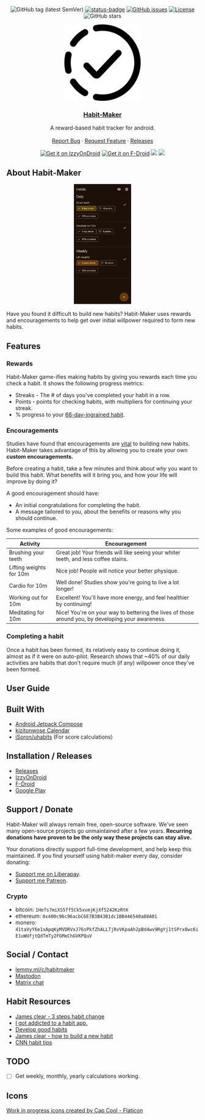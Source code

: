 <div align="center">

![GitHub tag (latest SemVer)](https://img.shields.io/github/tag/dessalines/habit-maker.svg)
[![status-badge](https://woodpecker.join-lemmy.org/api/badges/dessalines/habit-maker/status.svg)](https://woodpecker.join-lemmy.org/dessalines/habit-maker)
[![GitHub issues](https://img.shields.io/github/issues-raw/dessalines/habit-maker.svg)](https://github.com/dessalines/habit-maker/issues)
[![License](https://img.shields.io/github/license/dessalines/habit-maker.svg)](LICENSE)
![GitHub stars](https://img.shields.io/github/stars/dessalines/habit-maker?style=social)

</div>

<p align="center">
  <a href="https://github.com/dessalines/habit-maker" rel="noopener">
    <img width=200px height=200px src="https://raw.githubusercontent.com/dessalines/habit-maker/main/app/src/main/res/mipmap-xxxhdpi/ic_launcher.png" alt="phone_screen" />
  </a>

 <h3 align="center"><a href="https://github.com/dessalines/habit-maker">Habit-Maker</a></h3>
  <p align="center">
    A reward-based habit tracker for android.
    <br />
    <br />
    <a href="https://github.com/dessalines/habit-maker/issues">Report Bug</a>
    ·
    <a href="https://github.com/dessalines/habit-maker/issues">Request Feature</a>
    ·
    <a href="https://github.com/dessalines/habit-maker/releases">Releases</a>
  </p>
  <p align="center">
    <a href="https://apt.izzysoft.de/fdroid/index/apk/com.dessalines.habitmaker"><img src="https://gitlab.com/IzzyOnDroid/repo/-/raw/master/assets/IzzyOnDroid.png" alt="Get it on IzzyOnDroid" height="80"></a>
    <a href="https://f-droid.org/packages/com.dessalines.habitmaker"><img src="https://fdroid.gitlab.io/artwork/badge/get-it-on.png" alt="Get it on F-Droid" height="80"></a>
    <a href="https://play.google.com/store/apps/details?id=com.dessalines.habitmaker"><img src="https://cdn.rawgit.com/steverichey/google-play-badge-svg/master/img/en_get.svg" height="80"></a>
    <a href="https://github.com/dessalines/habit-maker/releases/latest"><img src="https://raw.githubusercontent.com/andOTP/andOTP/master/assets/badges/get-it-on-github.png" height="80"></a>
  </p>
</p>

## About Habit-Maker

<p align="center">
  <a href="https://github.com/dessalines/habit-maker" rel="noopener">
    <img width=150px src="./fastlane/metadata/android/en-US/images/phoneScreenshots/1.jpg" alt="phone_screen" />
  </a>
</p>

Have you found it difficult to build new habits? Habit-Maker uses rewards and encouragements to help get over initial willpower required to form new habits.

## Features

### Rewards

Habit-Maker game-ifies making habits by giving you rewards each time you check a habit. It shows the following progress metrics:

- Streaks - The # of days you've completed your habit in a row.
- Points - points for checking habits, with multipliers for continuing your streak.
- % progress to your [66-day-ingrained habit](https://www.ucl.ac.uk/news/2009/aug/how-long-does-it-take-form-habit).

### Encouragements

Studies have found that encouragements are [vital](https://jamesclear.com/three-steps-habit-change) to building new habits. Habit-Maker takes advantage of this by allowing you to create your own **custom encouragements.**

Before creating a habit, take a few minutes and think about _why_ you want to build this habit. What benefits will it bring you, and how your life will improve by doing it?

A good encouragement should have:

- An initial congratulations for completing the habit.
- A message tailored to you, about the benefits or reasons why you should continue.

Some examples of good encouragements:

| Activity                | Encouragement                                                                                      |
| ----------------------- | -------------------------------------------------------------------------------------------------- |
| Brushing your teeth     | Great job! Your friends will like seeing your whiter teeth, and less coffee stains.                |
| Lifting weights for 10m | Nice job! People will notice your better physique.                                                 |
| Cardio for 10m          | Well done! Studies show you're going to live a lot longer!                                         |
| Working out for 10m     | Excellent! You'll have more energy, and feel healthier by continuing!                              |
| Meditating for 10m      | Nice! You're on your way to bettering the lives of those around you, by developing your awareness. |

### Completing a habit

Once a habit has been formed, its relatively easy to continue doing it, almost as if it were on auto-pilot. Research shows that ~40% of our daily activities are habits that don't require much (if any) willpower once they've been formed.

## User Guide

## Built With

- [Android Jetpack Compose](https://developer.android.com/jetpack/compose)
- [kizitonwose Calendar](https://github.com/kizitonwose/Calendar)
- [iSoron/uhabits](https://github.com/iSoron/uhabits) (For score calculations)

## Installation / Releases

- [Releases](https://github.com/dessalines/habit-maker/releases)
- [IzzyOnDroid](https://apt.izzysoft.de/fdroid/index/apk/com.dessalines.habitmaker)
- [F-Droid](https://f-droid.org/en/packages/com.dessalines.habitmaker/)
- [Google Play](https://play.google.com/store/apps/details?id=com.dessalines.habitmaker)

## Support / Donate

Habit-Maker will always remain free, open-source software. We've seen many open-source projects go unmaintained after a few years. **Recurring donations have proven to be the only way these projects can stay alive.**

Your donations directly support full-time development, and help keep this maintained. If you find yourself using habit-maker every day, consider donating:

- [Support me on Liberapay](https://liberapay.com/dessalines).
- [Support me Patreon](https://www.patreon.com/dessalines).

### Crypto

- bitcoin: `1Hefs7miXS5ff5Ck5xvmjKjXf5242KzRtK`
- ethereum: `0x400c96c96acbC6E7B3B43B1dc1BB446540a88A01`
- monero: `41taVyY6e1xApqKyMVDRVxJ76sPkfZhALLTjRvVKpaAh2pBd4wv9RgYj1tSPrx8wc6iE1uWUfjtQdTmTy2FGMeChGVKPQuV`

## Social / Contact

- [lemmy.ml/c/habitmaker](https://lemmy.ml/c/habitmaker)
- [Mastodon](https://mastodon.social/@dessalines)
- [Matrix chat](https://matrix.to/#/#habit-maker:matrix.org)

## Habit Resources

- [James clear - 3 steps habit change](https://jamesclear.com/three-steps-habit-change)
- [I got addicted to a habit app.](https://archive.ph/atmo6)
- [Develop good habits](https://www.developgoodhabits.com/build-habits/)
- [James clear - how to build a new habit](https://medium.com/the-blog-of-james-clear/how-to-build-a-new-habit-this-is-your-strategy-guide-79a7abd186a5)
- [CNN habit tips](https://www.cnn.com/2021/11/29/health/5-steps-habit-builder-wellness/index.html)

## TODO

- [ ] Get weekly, monthly, yearly calculations working.

## Icons

[Work in progress icons created by Cap Cool - Flaticon](https://www.flaticon.com/free-icons/work-in-progress)
